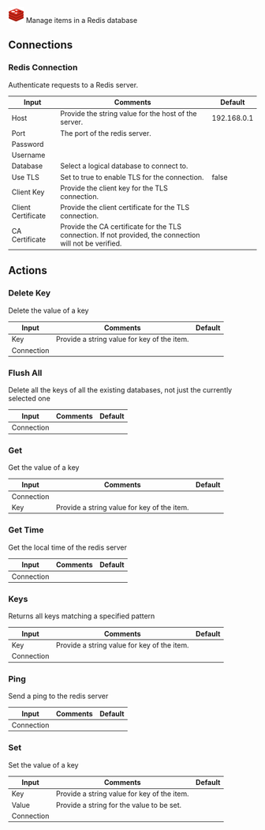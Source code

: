 ![Redis](./assets/redis.png#connector-icon)
Manage items in a Redis database

## Connections

### Redis Connection

Authenticate requests to a Redis server.

| Input              | Comments                                                                                                 | Default     |
| ------------------ | -------------------------------------------------------------------------------------------------------- | ----------- |
| Host               | Provide the string value for the host of the server.                                                     | 192.168.0.1 |
| Port               | The port of the redis server.                                                                            |             |
| Password           |                                                                                                          |             |
| Username           |                                                                                                          |             |
| Database           | Select a logical database to connect to.                                                                 |             |
| Use TLS            | Set to true to enable TLS for the connection.                                                            | false       |
| Client Key         | Provide the client key for the TLS connection.                                                           |             |
| Client Certificate | Provide the client certificate for the TLS connection.                                                   |             |
| CA Certificate     | Provide the CA certificate for the TLS connection. If not provided, the connection will not be verified. |             |

## Actions

### Delete Key

Delete the value of a key

| Input      | Comments                                    | Default |
| ---------- | ------------------------------------------- | ------- |
| Key        | Provide a string value for key of the item. |         |
| Connection |                                             |         |

### Flush All

Delete all the keys of all the existing databases, not just the currently selected one

| Input      | Comments | Default |
| ---------- | -------- | ------- |
| Connection |          |         |

### Get

Get the value of a key

| Input      | Comments                                    | Default |
| ---------- | ------------------------------------------- | ------- |
| Connection |                                             |         |
| Key        | Provide a string value for key of the item. |         |

### Get Time

Get the local time of the redis server

| Input      | Comments | Default |
| ---------- | -------- | ------- |
| Connection |          |         |

### Keys

Returns all keys matching a specified pattern

| Input      | Comments                                    | Default |
| ---------- | ------------------------------------------- | ------- |
| Key        | Provide a string value for key of the item. |         |
| Connection |                                             |         |

### Ping

Send a ping to the redis server

| Input      | Comments | Default |
| ---------- | -------- | ------- |
| Connection |          |         |

### Set

Set the value of a key

| Input      | Comments                                    | Default |
| ---------- | ------------------------------------------- | ------- |
| Key        | Provide a string value for key of the item. |         |
| Value      | Provide a string for the value to be set.   |         |
| Connection |                                             |         |
